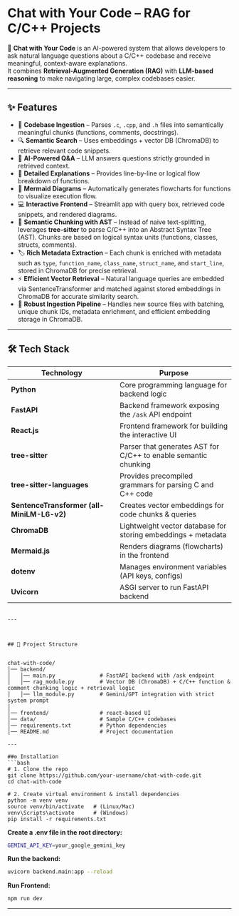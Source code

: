 # Chat with Your Code – RAG for C/C++ Projects  

🚀 **Chat with Your Code** is an AI-powered system that allows developers to ask natural language questions about a C/C++ codebase and receive meaningful, context-aware explanations.  
It combines **Retrieval-Augmented Generation (RAG)** with **LLM-based reasoning** to make navigating large, complex codebases easier.  

---

## ✨ Features  

- 📂 **Codebase Ingestion** – Parses `.c`, `.cpp`, and `.h` files into semantically meaningful chunks (functions, comments, docstrings).  
- 🔍 **Semantic Search** – Uses embeddings + vector DB (ChromaDB) to retrieve relevant code snippets.  
- 🤖 **AI-Powered Q&A** – LLM answers questions strictly grounded in retrieved context.  
- 📝 **Detailed Explanations** – Provides line-by-line or logical flow breakdown of functions.  
- 🎨 **Mermaid Diagrams** – Automatically generates flowcharts for functions to visualize execution flow.  
- 💻 **Interactive Frontend** – Streamlit app with query box, retrieved code snippets, and rendered diagrams.  
- 🌳 **Semantic Chunking with AST** – Instead of naive text-splitting, leverages **tree-sitter** to parse C/C++ into an Abstract Syntax Tree (AST). Chunks are based on logical syntax units (functions, classes, structs, comments).  
- 🏷️ **Rich Metadata Extraction** – Each chunk is enriched with metadata such as `type`, `function_name`, `class_name`, `struct_name`, and `start_line`, stored in ChromaDB for precise retrieval.  
- ⚡ **Efficient Vector Retrieval** – Natural language queries are embedded via SentenceTransformer and matched against stored embeddings in ChromaDB for accurate similarity search.  
- 🔄 **Robust Ingestion Pipeline** – Handles new source files with batching, unique chunk IDs, metadata enrichment, and efficient embedding storage in ChromaDB.  


---



## 🛠️ Tech Stack  

| Technology                     | Purpose                                                                 |
|--------------------------------|-------------------------------------------------------------------------|
| **Python**                     | Core programming language for backend logic                            |
| **FastAPI**                    | Backend framework exposing the `/ask` API endpoint                     |
| **React.js**                   | Frontend framework for building the interactive UI                     |
| **tree-sitter**                | Parser that generates AST for C/C++ to enable semantic chunking         |
| **tree-sitter-languages**      | Provides precompiled grammars for parsing C and C++ code                |
| **SentenceTransformer (all-MiniLM-L6-v2)** | Creates vector embeddings for code chunks & queries |
| **ChromaDB**                   | Lightweight vector database for storing embeddings + metadata           |
| **Mermaid.js**                 | Renders diagrams (flowcharts) in the frontend                          |
| **dotenv**                     | Manages environment variables (API keys, configs)                      |
| **Uvicorn**                    | ASGI server to run FastAPI backend                                     |

```

---



## 📂 Project Structure  


chat-with-code/
│── backend/                 
│   │── main.py              # FastAPI backend with /ask endpoint
│   │── rag_module.py        # Vector DB (ChromaDB) + C/C++ function & comment chunking logic + retrieval logic
│   │── llm_module.py        # Gemini/GPT integration with strict system prompt
│
│── frontend/                # react-based UI              
│── data/                    # Sample C/C++ codebases
│── requirements.txt         # Python dependencies
│── README.md                # Project documentation

---

##⚙️ Installation
```bash
# 1. Clone the repo
git clone https://github.com/your-username/chat-with-code.git
cd chat-with-code

# 2. Create virtual environment & install dependencies
python -m venv venv
source venv/bin/activate   # (Linux/Mac)
venv\Scripts\activate      # (Windows)
pip install -r requirements.txt
```

**Create a .env file in the root directory:**
```bash
GEMINI_API_KEY=your_google_gemini_key
```

**Run the backend:**
```bash
uvicorn backend.main:app --reload
```

**Run Frontend:**
```bash
npm run dev
```
---



